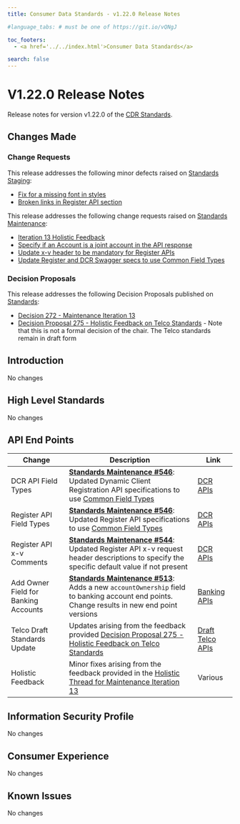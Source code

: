 ```yaml
---
title: Consumer Data Standards - v1.22.0 Release Notes

#language_tabs: # must be one of https://git.io/vQNgJ

toc_footers:
  - <a href='../../index.html'>Consumer Data Standards</a>

search: false
---
```


# V1.22.0 Release Notes
Release notes for version v1.22.0 of the [CDR Standards](../../index.html).

## Changes Made
### Change Requests

This release addresses the following minor defects raised on [Standards Staging](https://github.com/ConsumerDataStandardsAustralia/standards-staging/issues): 

- [Fix for a missing font in styles](https://github.com/ConsumerDataStandardsAustralia/standards-staging/issues/235)
- [Broken links in Register API section](https://github.com/ConsumerDataStandardsAustralia/standards-staging/issues/234)

This release addresses the following change requests raised on [Standards Maintenance](https://github.com/ConsumerDataStandardsAustralia/standards-maintenance/issues):

- [Iteration 13 Holistic Feedback](https://github.com/ConsumerDataStandardsAustralia/standards-maintenance/issues/551)
- [Specify if an Account is a joint account in the API response](https://github.com/ConsumerDataStandardsAustralia/standards-maintenance/issues/513)
- [Update x-v header to be mandatory for Register APIs](https://github.com/ConsumerDataStandardsAustralia/standards-maintenance/issues/544)
- [Update Register and DCR Swagger specs to use Common Field Types](https://github.com/ConsumerDataStandardsAustralia/standards-maintenance/issues/546)


### Decision Proposals

This release addresses the following Decision Proposals published on [Standards](https://github.com/ConsumerDataStandardsAustralia/standards/issues):

- [Decision 272 - Maintenance Iteration 13](https://github.com/ConsumerDataStandardsAustralia/standards/issues/272)
- [Decision Proposal 275 - Holistic Feedback on Telco Standards](https://github.com/ConsumerDataStandardsAustralia/standards/issues/275) - Note that this is not a formal decision of the chair.  The Telco standards remain in draft form

## Introduction

No changes

## High Level Standards

No changes


## API End Points

|Change|Description|Link|
|------|-----------|----|
| DCR API Field Types | [**Standards Maintenance #546**](https://github.com/ConsumerDataStandardsAustralia/standards-maintenance/issues/546): Updated Dynamic Client Registration API specifications to use [Common Field Types](../../#common-field-types) | [DCR APIs](../../#dcr-apis) |
| Register API Field Types | [**Standards Maintenance #546**](https://github.com/ConsumerDataStandardsAustralia/standards-maintenance/issues/546): Updated Register API specifications to use [Common Field Types](../../#common-field-types) | [DCR APIs](../../#register-apis) |
| Register API x-v Comments | [**Standards Maintenance #544**](https://github.com/ConsumerDataStandardsAustralia/standards-maintenance/issues/544): Updated Register API x-v request header descriptions to specify the specific default value if not present | [DCR APIs](../../#register-apis) |
| Add Owner Field for Banking Accounts | [**Standards Maintenance #513**](https://github.com/ConsumerDataStandardsAustralia/standards-maintenance/issues/513): Adds a new `accountOwnership` field to banking account end points.  Change results in new end point versions | [Banking APIs](../../#banking-apis) |
| Telco Draft Standards Update | Updates arising from the feedback provided [Decision Proposal 275 - Holistic Feedback on Telco Standards](https://github.com/ConsumerDataStandardsAustralia/standards/issues/275) | [Draft Telco APIs](../../#telco-apis) |
| Holistic Feedback | Minor fixes arising from the feedback provided in the [Holistic Thread for Maintenance Iteration 13](https://github.com/ConsumerDataStandardsAustralia/standards-maintenance/issues/551) | Various |


## Information Security Profile

No changes

## Consumer Experience

No changes

## Known Issues

No changes

